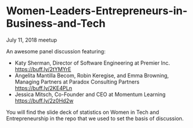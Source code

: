 # Women-Leaders-Entrepreneurs-in-Business-and-Tech
July 11, 2018 meetup


An awesome panel discussion featuring:
- Katy Sherman, Director of Software Engineering at Premier Inc. https://buff.ly/2tYMYrE
- Angelita Mantilla Becom, Robin Keregise, and Emma Browning, Managing Partners at Paradox Consulting Partners https://buff.ly/2KE4PLn
- Jessica Mitsch, Co-Founder and CEO at Momentum Learning https://buff.ly/2z0Hd2w

You will find the slide deck of statistics on Women in Tech and Entrepreneurship in the repo that we used to set the basis of discussion.
